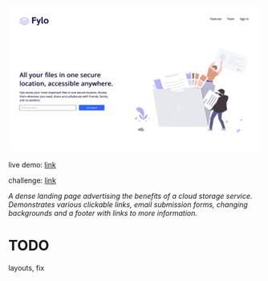 ![live demo screenshot of fylo landing page](/assets/img/017-fylo-landing-page-big.gif)

live demo: [link](https://trentslaton.github.io/Front-End-Mentor/_challenges/017-fylo-landing-page/index.html)

challenge: [link](https://www.frontendmentor.io/challenges/fylo-landing-page-with-two-column-layout-5ca5ef041e82137ec91a50f5)

_A dense landing page advertising the benefits of a cloud storage service. Demonstrates various clickable links, email submission forms, changing backgrounds and a footer with links to more information._

# TODO

layouts, fix
